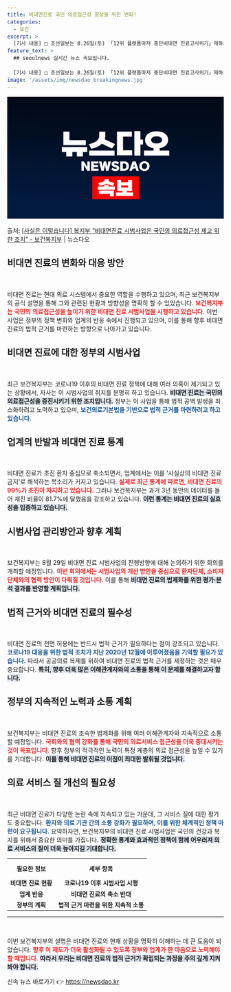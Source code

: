 ```yaml
---
title: 비대면진료 국민 의료접근성 향상을 위한 변화!
categories:
  - 보건
excerpt: >
  [기사 내용] □ 조선일보는 8.26일(토) 「12위 플랫폼마저 중단비대면 진료고사위기」제하의 기사에서, ○…
feature_text: >
  ## seoulnews 실시간 뉴스 속보입니다.

  [기사 내용] □ 조선일보는 8.26일(토) 「12위 플랫폼마저 중단비대면 진료고사위기」제하의 기사에서, ○…
image: '/assets/img/newsdao_breakingnews.jpg'
---
```


![뉴스다오 속보](/assets/img/newsdao_breakingnews.jpg)

<p>출처: <a href="https://newsdao.kr/1714" rel="dofollow">[사실은 이렇습니다] 복지부 “비대면진료 시범사업은 국민의 의료접근성 제고 위한 조치” - 보건복지부</a> | 뉴스다오</p>

<h2 data-ke-size="size26">비대면 진료의 변화와 대응 방안</h2>

<p data-ke-size="size16">&nbsp;</p>

비대면 진료는 현대 의료 시스템에서 중요한 역할을 수행하고 있으며, 최근 보건복지부의 공식 설명을 통해 그와 관련된 현황과 방향성을 명확히 할 수 있었습니다. <b><span style="color: #ee2323;">보건복지부는 국민의 의료접근성을 높이기 위한 비대면 진료 시범사업을 시행하고 있습니다.</span></b> 이번 사업은 정부의 정책 변화와 업계의 반응 속에서 진행되고 있으며, 이를 통해 향후 비대면 진료의 법적 근거를 마련하는 방향으로 나아가고 있습니다.

<h2 data-ke-size="size26">비대면 진료에 대한 정부의 시범사업</h2>

<p data-ke-size="size16">&nbsp;</p>

최근 보건복지부는 코로나19 이후의 비대면 진료 정책에 대해 여러 의혹이 제기되고 있는 상황에서, 자사는 이 시범사업의 취지를 분명히 하고 있습니다. <b><span style="background-color: #21538527;">비대면 진료는 국민의 의료접근성을 증진시키기 위한 조치입니다.</span></b> 정부는 이 사업을 통해 법적 공백 발생을 최소화하려고 노력하고 있으며, <b><span style="color: #1a5490;">보건의료기본법을 기반으로 법적 근거를 마련하려고 하고 있습니다.</span></b>

<h2 data-ke-size="size26">업계의 반발과 비대면 진료 통계</h2>

<p data-ke-size="size16">&nbsp;</p>

비대면 진료가 초진 환자 중심으로 축소되면서, 업계에서는 이를 '사실상의 비대면 진료 금지'로 해석하는 목소리가 커지고 있습니다. <b><span style="color: #ee2323;">실제로 최근 통계에 따르면, 비대면 진료의 99%가 초진이 차지하고 있습니다.</span></b> 그러나 보건복지부는 과거 3년 동안의 데이터를 들어 재진 비율이 81.7%에 달했음을 강조하고 있습니다. <b><span style="background-color: #21538527;">이런 통계는 비대면 진료의 실효성을 입증하고 있습니다.</span></b>

<h2 data-ke-size="size26">시범사업 관리방안과 향후 계획</h2>

<p data-ke-size="size16">&nbsp;</p>

보건복지부는 8월 29일 비대면 진료 시범사업의 진행방향에 대해 논의하기 위한 회의를 개최할 예정입니다. <b><span style="color: #ee2323;">이번 회의에서는 시범사업의 개선 방안을 중심으로 환자단체, 소비자단체와의 협력 방안이 다뤄질 것입니다.</span></b> 이를 통해 <b><span style="background-color: #21538527;">비대면 진료의 법제화를 위한 평가·분석 결과를 반영할 계획입니다.</span></b>

<h2 data-ke-size="size26">법적 근거와 비대면 진료의 필수성</h2>

<p data-ke-size="size16">&nbsp;</p>

비대면 진료의 전면 허용에는 반드시 법적 근거가 필요하다는 점이 강조되고 있습니다. <b><span style="color: #1a5490;">코로나19 대응을 위한 법적 조치가 지난 2020년 12월에 이루어졌음을 기억할 필요가 있습니다.</span></b> 따라서 공공의료 복제를 위하여 비대면 진료의 법적 근거를 제정하는 것은 매우 중요합니다. <b><span style="background-color: #21538527;">특히, 향후 더욱 많은 이해관계자와의 소통을 통해 이 문제를 해결하고자 합니다.</span></b>

<h2 data-ke-size="size26">정부의 지속적인 노력과 소통 계획</h2>

<p data-ke-size="size16">&nbsp;</p>

보건복지부는 비대면 진료의 조속한 법제화를 위해 여러 이해관계자와 지속적으로 소통할 예정입니다. <b><span style="color: #ee2323;">국회와의 협력 강화를 통해 국민의 의료서비스 접근성을 더욱 증대시키는 것이 목표입니다.</span></b> 향후 정부의 적극적인 노력이 특정 계층의 의료 접근성을 높일 수 있기를 기대합니다. <b><span style="background-color: #21538527;">이를 통해 비대면 진료의 이점이 최대한 발휘될 것입니다.</span></b>

<h2 data-ke-size="size26">의료 서비스 질 개선의 필요성</h2>

<p data-ke-size="size16">&nbsp;</p>

최근 비대면 진료가 다양한 논란 속에 지속되고 있는 가운데, 그 서비스 질에 대한 평가도 중요합니다. <b><span style="color: #1a5490;">환자와 의료 기관 간의 소통 강화가 필요하며, 이를 위한 체계적인 정책 마련이 요구됩니다.</span></b> 요약하자면, 보건복지부의 비대면 진료 시범사업은 국민의 건강과 복지를 위해서 중요한 의미를 가집니다. <b><span style="background-color: #21538527;">정확한 통계와 효과적인 정책이 함께 어우러져 의료 서비스의 질이 더욱 높아지길 기대합니다.</span></b>

<table style="width: 100%;">
    <tr>
        <th style="text-align: center; height: 37px;"><b>필요한 정보</b></th>
        <th style="text-align: center; height: 37px;"><b>세부 항목</b></th>
    </tr>
    <tr>
        <td style="text-align: center; height: 17px;"><b>비대면 진료 현황</b></td>
        <td style="text-align: center; height: 17px;"><b>코로나19 이후 시범사업 시행</b></td>
    </tr>
    <tr>
        <td style="text-align: center; height: 17px;"><b>업계 반응</b></td>
        <td style="text-align: center; height: 17px;"><b>비대면 진료의 축소 반대</b></td>
    </tr>
    <tr>
        <td style="text-align: center; height: 17px;"><b>정부의 계획</b></td>
        <td style="text-align: center; height: 17px;"><b>법적 근거 마련을 위한 지속적 소통</b></td>
    </tr>
</table>

<hr />
<p data-ke-size="size16">&nbsp;</p>

이번 보건복지부의 설명은 비대면 진료의 현재 상황을 명확히 이해하는 데 큰 도움이 되었습니다. <b><span style="color: #ee2323;">향후 이 제도가 더욱 활성화될 수 있도록 정부와 업계가 한 마음으로 노력해야 할 때입니다.</span></b> <b><span style="background-color: #21538527;">따라서 우리는 비대면 진료의 법적 근거가 확립되는 과정을 주의 깊게 지켜봐야 합니다.</span></b> 

<p data-ke-size="size16"></p> 

신속 뉴스 바로가기 👉 <a href="https://newsdao.kr" rel="dofollow">https://newsdao.kr</a>


